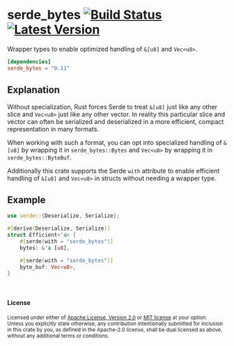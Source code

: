 # serde\_bytes [![Build Status](https://api.travis-ci.org/serde-rs/bytes.svg?branch=master)](https://travis-ci.org/serde-rs/bytes) [![Latest Version](https://img.shields.io/crates/v/serde_bytes.svg)](https://crates.io/crates/serde_bytes)

Wrapper types to enable optimized handling of `&[u8]` and `Vec<u8>`.

```toml
[dependencies]
serde_bytes = "0.11"
```

## Explanation

Without specialization, Rust forces Serde to treat `&[u8]` just like any
other slice and `Vec<u8>` just like any other vector. In reality this
particular slice and vector can often be serialized and deserialized in a
more efficient, compact representation in many formats.

When working with such a format, you can opt into specialized handling of
`&[u8]` by wrapping it in `serde_bytes::Bytes` and `Vec<u8>` by wrapping it
in `serde_bytes::ByteBuf`.

Additionally this crate supports the Serde `with` attribute to enable efficient
handling of `&[u8]` and `Vec<u8>` in structs without needing a wrapper type.

## Example

```rust
use serde::{Deserialize, Serialize};

#[derive(Deserialize, Serialize)]
struct Efficient<'a> {
    #[serde(with = "serde_bytes")]
    bytes: &'a [u8],

    #[serde(with = "serde_bytes")]
    byte_buf: Vec<u8>,
}
```

<br>

#### License

<sup>
Licensed under either of <a href="LICENSE-APACHE">Apache License, Version
2.0</a> or <a href="LICENSE-MIT">MIT license</a> at your option.
</sup>

<br>

<sub>
Unless you explicitly state otherwise, any contribution intentionally submitted
for inclusion in this crate by you, as defined in the Apache-2.0 license, shall
be dual licensed as above, without any additional terms or conditions.
</sub>
